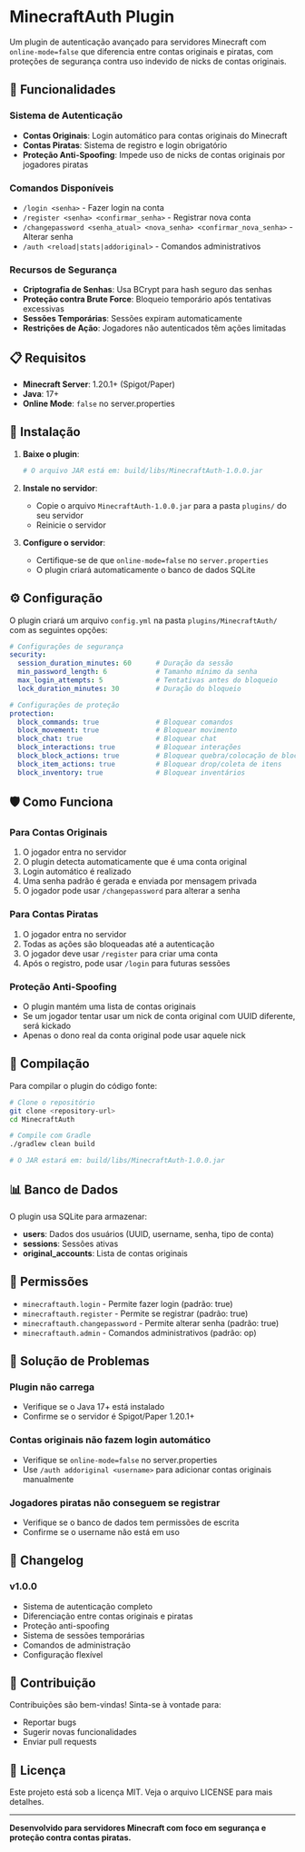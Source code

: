 # MinecraftAuth Plugin

Um plugin de autenticação avançado para servidores Minecraft com `online-mode=false` que diferencia entre contas originais e piratas, com proteções de segurança contra uso indevido de nicks de contas originais.

## 🚀 Funcionalidades

### Sistema de Autenticação
- **Contas Originais**: Login automático para contas originais do Minecraft
- **Contas Piratas**: Sistema de registro e login obrigatório
- **Proteção Anti-Spoofing**: Impede uso de nicks de contas originais por jogadores piratas

### Comandos Disponíveis
- `/login <senha>` - Fazer login na conta
- `/register <senha> <confirmar_senha>` - Registrar nova conta
- `/changepassword <senha_atual> <nova_senha> <confirmar_nova_senha>` - Alterar senha
- `/auth <reload|stats|addoriginal>` - Comandos administrativos

### Recursos de Segurança
- **Criptografia de Senhas**: Usa BCrypt para hash seguro das senhas
- **Proteção contra Brute Force**: Bloqueio temporário após tentativas excessivas
- **Sessões Temporárias**: Sessões expiram automaticamente
- **Restrições de Ação**: Jogadores não autenticados têm ações limitadas

## 📋 Requisitos

- **Minecraft Server**: 1.20.1+ (Spigot/Paper)
- **Java**: 17+
- **Online Mode**: `false` no server.properties

## 🔧 Instalação

1. **Baixe o plugin**:
   ```bash
   # O arquivo JAR está em: build/libs/MinecraftAuth-1.0.0.jar
   ```

2. **Instale no servidor**:
   - Copie o arquivo `MinecraftAuth-1.0.0.jar` para a pasta `plugins/` do seu servidor
   - Reinicie o servidor

3. **Configure o servidor**:
   - Certifique-se de que `online-mode=false` no `server.properties`
   - O plugin criará automaticamente o banco de dados SQLite

## ⚙️ Configuração

O plugin criará um arquivo `config.yml` na pasta `plugins/MinecraftAuth/` com as seguintes opções:

```yaml
# Configurações de segurança
security:
  session_duration_minutes: 60      # Duração da sessão
  min_password_length: 6            # Tamanho mínimo da senha
  max_login_attempts: 5             # Tentativas antes do bloqueio
  lock_duration_minutes: 30         # Duração do bloqueio

# Configurações de proteção
protection:
  block_commands: true              # Bloquear comandos
  block_movement: true              # Bloquear movimento
  block_chat: true                  # Bloquear chat
  block_interactions: true          # Bloquear interações
  block_block_actions: true         # Bloquear quebra/colocação de blocos
  block_item_actions: true          # Bloquear drop/coleta de itens
  block_inventory: true             # Bloquear inventários
```

## 🛡️ Como Funciona

### Para Contas Originais
1. O jogador entra no servidor
2. O plugin detecta automaticamente que é uma conta original
3. Login automático é realizado
4. Uma senha padrão é gerada e enviada por mensagem privada
5. O jogador pode usar `/changepassword` para alterar a senha

### Para Contas Piratas
1. O jogador entra no servidor
2. Todas as ações são bloqueadas até a autenticação
3. O jogador deve usar `/register` para criar uma conta
4. Após o registro, pode usar `/login` para futuras sessões

### Proteção Anti-Spoofing
- O plugin mantém uma lista de contas originais
- Se um jogador tentar usar um nick de conta original com UUID diferente, será kickado
- Apenas o dono real da conta original pode usar aquele nick

## 🔨 Compilação

Para compilar o plugin do código fonte:

```bash
# Clone o repositório
git clone <repository-url>
cd MinecraftAuth

# Compile com Gradle
./gradlew clean build

# O JAR estará em: build/libs/MinecraftAuth-1.0.0.jar
```

## 📊 Banco de Dados

O plugin usa SQLite para armazenar:
- **users**: Dados dos usuários (UUID, username, senha, tipo de conta)
- **sessions**: Sessões ativas
- **original_accounts**: Lista de contas originais

## 🚨 Permissões

- `minecraftauth.login` - Permite fazer login (padrão: true)
- `minecraftauth.register` - Permite se registrar (padrão: true)
- `minecraftauth.changepassword` - Permite alterar senha (padrão: true)
- `minecraftauth.admin` - Comandos administrativos (padrão: op)

## 🐛 Solução de Problemas

### Plugin não carrega
- Verifique se o Java 17+ está instalado
- Confirme se o servidor é Spigot/Paper 1.20.1+

### Contas originais não fazem login automático
- Verifique se `online-mode=false` no server.properties
- Use `/auth addoriginal <username>` para adicionar contas originais manualmente

### Jogadores piratas não conseguem se registrar
- Verifique se o banco de dados tem permissões de escrita
- Confirme se o username não está em uso

## 📝 Changelog

### v1.0.0
- Sistema de autenticação completo
- Diferenciação entre contas originais e piratas
- Proteção anti-spoofing
- Sistema de sessões temporárias
- Comandos de administração
- Configuração flexível

## 🤝 Contribuição

Contribuições são bem-vindas! Sinta-se à vontade para:
- Reportar bugs
- Sugerir novas funcionalidades
- Enviar pull requests

## 📄 Licença

Este projeto está sob a licença MIT. Veja o arquivo LICENSE para mais detalhes.

---

**Desenvolvido para servidores Minecraft com foco em segurança e proteção contra contas piratas.**